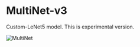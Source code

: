 # MultiNet-v3
Custom-LeNet5 model. This is experimental version.

![MultiNet](https://user-images.githubusercontent.com/53563433/174429605-02306f82-4726-4f52-8166-cd907e5012d4.jpg)
